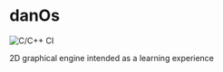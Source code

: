 # danOs
![C/C++ CI](https://github.com/wirecat/danOs/workflows/C/C++%20CI/badge.svg)

2D graphical engine intended as a learning experience
